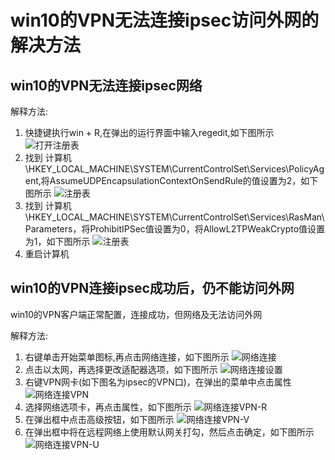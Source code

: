 # win10的VPN无法连接ipsec访问外网的解决方法

## win10的VPN无法连接ipsec网络

解释方法:  
1. 快捷键执行win + R,在弹出的运行界面中输入regedit,如下图所示
    ![打开注册表](/imgs/windwos/win10-ipsec-vpn/run-ui.PNG)
2. 找到 计算机\HKEY_LOCAL_MACHINE\SYSTEM\CurrentControlSet\Services\PolicyAgent,将AssumeUDPEncapsulationContextOnSendRule的值设置为2，如下图所示
    ![注册表](/imgs/windwos/win10-ipsec-vpn/PolicyAgent.PNG)
3. 找到 计算机\HKEY_LOCAL_MACHINE\SYSTEM\CurrentControlSet\Services\RasMan\Parameters，将ProhibitIPSec值设置为0，将AllowL2TPWeakCrypto值设置为1，如下图所示
    ![注册表](/imgs/windwos/win10-ipsec-vpn/RasMan-Parameters.PNG)
4. 重启计算机

## win10的VPN连接ipsec成功后，仍不能访问外网

win10的VPN客户端正常配置，连接成功，但网络及无法访问外网

解释方法:  
1. 右键单击开始菜单图标,再点击网络连接，如下图所示
    ![网络连接](/imgs/windwos/win10-ipsec-vpn/net-conn.PNG)
2. 点击以太网，再选择更改适配器选项，如下图所示
    ![网络连接设置](/imgs/windwos/win10-ipsec-vpn/net-conn-setting.PNG)
3. 右键VPN网卡(如下图名为ipsec的VPN口)，在弹出的菜单中点击属性
    ![网络连接VPN](/imgs/windwos/win10-ipsec-vpn/net-conn-vpn-interface.PNG)
4. 选择网络选项卡，再点击属性，如下图所示
    ![网络连接VPN-R](/imgs/windwos/win10-ipsec-vpn/net-conn-vpn-R.PNG)
5. 在弹出框中点击高级按钮，如下图所示
    ![网络连接VPN-V](/imgs/windwos/win10-ipsec-vpn/net-conn-vpn-V.PNG)
6. 在弹出框中将在远程网络上使用默认网关打勾，然后点击确定，如下图所示
    ![网络连接VPN-U](/imgs/windwos/win10-ipsec-vpn/net-conn-vpn-U.PNG)